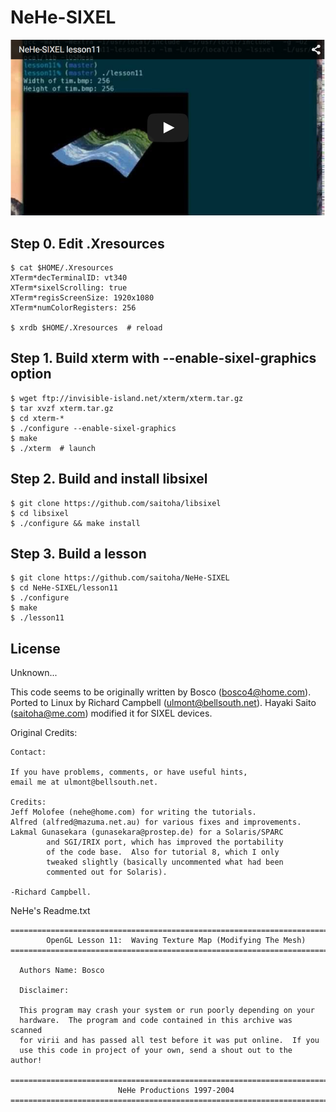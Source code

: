 NeHe-SIXEL
==========

[![nehe](https://raw.githubusercontent.com/saitoha/NeHe-SIXEL/data/data/nehe.png)](https://youtu.be/cn_qty-452s)

## Step 0. Edit .Xresources

```
$ cat $HOME/.Xresources
XTerm*decTerminalID: vt340
XTerm*sixelScrolling: true
XTerm*regisScreenSize: 1920x1080
XTerm*numColorRegisters: 256

$ xrdb $HOME/.Xresources  # reload
```

## Step 1. Build xterm with --enable-sixel-graphics option

```
$ wget ftp://invisible-island.net/xterm/xterm.tar.gz
$ tar xvzf xterm.tar.gz
$ cd xterm-*
$ ./configure --enable-sixel-graphics
$ make
$ ./xterm  # launch
```

## Step 2. Build and install libsixel

```
$ git clone https://github.com/saitoha/libsixel
$ cd libsixel
$ ./configure && make install
```

## Step 3. Build a lesson

```
$ git clone https://github.com/saitoha/NeHe-SIXEL
$ cd NeHe-SIXEL/lesson11
$ ./configure
$ make
$ ./lesson11
```

## License

Unknown...

This code seems to be originally written by Bosco (bosco4@home.com).
Ported to Linux by Richard Campbell (ulmont@bellsouth.net).
Hayaki Saito (saitoha@me.com) modified it for SIXEL devices.

Original Credits:

```
Contact:

If you have problems, comments, or have useful hints,
email me at ulmont@bellsouth.net.

Credits:
Jeff Molofee (nehe@home.com) for writing the tutorials.
Alfred (alfred@mazuma.net.au) for various fixes and improvements.
Lakmal Gunasekara (gunasekara@prostep.de) for a Solaris/SPARC
        and SGI/IRIX port, which has improved the portability
        of the code base.  Also for tutorial 8, which I only
        tweaked slightly (basically uncommented what had been
        commented out for Solaris).

-Richard Campbell.
```

NeHe's Readme.txt

```
==========================================================================
        OpenGL Lesson 11:  Waving Texture Map (Modifying The Mesh)
==========================================================================

  Authors Name: Bosco

  Disclaimer:

  This program may crash your system or run poorly depending on your
  hardware.  The program and code contained in this archive was scanned
  for virii and has passed all test before it was put online.  If you
  use this code in project of your own, send a shout out to the author!

==========================================================================
                        NeHe Productions 1997-2004
==========================================================================
```

